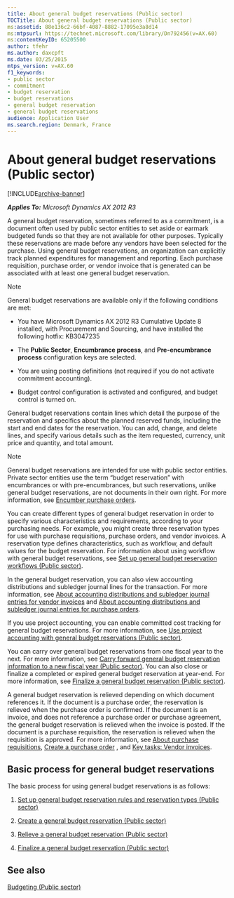 ```yaml
---
title: About general budget reservations (Public sector)
TOCTitle: About general budget reservations (Public sector)
ms:assetid: 88e136c2-66bf-4087-8882-17095e3a8d14
ms:mtpsurl: https://technet.microsoft.com/library/Dn792456(v=AX.60)
ms:contentKeyID: 65205500
author: tfehr
ms.author: daxcpft
ms.date: 03/25/2015
mtps_version: v=AX.60
f1_keywords:
- public sector
- commitment
- budget reservation
- budget reservations
- general budget reservation
- general budget reservations
audience: Application User
ms.search.region: Denmark, France
---
```


# About general budget reservations (Public sector) 


[!INCLUDE[archive-banner](includes/archive-banner.md)]


_**Applies To:** Microsoft Dynamics AX 2012 R3_

A general budget reservation, sometimes referred to as a commitment, is a document often used by public sector entities to set aside or earmark budgeted funds so that they are not available for other purposes. Typically these reservations are made before any vendors have been selected for the purchase. Using general budget reservations, an organization can explicitly track planned expenditures for management and reporting. Each purchase requisition, purchase order, or vendor invoice that is generated can be associated with at least one general budget reservation.


> [!NOTE]
> <P>General budget reservations are available only if the following conditions are met:</P>
> <UL>
> <LI>
> <P>You have Microsoft Dynamics AX 2012 R3 Cumulative Update 8 installed, with Procurement and Sourcing, and have installed the following hotfix: KB3047235</P>
> <LI>
> <P>The <STRONG>Public Sector</STRONG>, <STRONG>Encumbrance process</STRONG>, and <STRONG>Pre-encumbrance process</STRONG> configuration keys are selected.</P>
> <LI>
> <P>You are using posting definitions (not required if you do not activate commitment accounting).</P>
> <LI>
> <P>Budget control configuration is activated and configured, and budget control is turned on.</P></LI></UL>



General budget reservations contain lines which detail the purpose of the reservation and specifics about the planned reserved funds, including the start and end dates for the reservation. You can add, change, and delete lines, and specify various details such as the item requested, currency, unit price and quantity, and total amount.


> [!NOTE]
> <P>General budget reservations are intended for use with public sector entities. Private sector entities use the term “budget reservation” with encumbrances or with pre-encumbrances, but such reservations, unlike general budget reservations, are not documents in their own right. For more information, see <A href="encumber-purchase-orders.md">Encumber purchase orders</A>.</P>



You can create different types of general budget reservation in order to specify various characteristics and requirements, according to your purchasing needs. For example, you might create three reservation types for use with purchase requisitions, purchase orders, and vendor invoices. A reservation type defines characteristics, such as workflow, and default values for the budget reservation. For information about using workflow with general budget reservations, see [Set up general budget reservation workflows (Public sector)](set-up-general-budget-reservation-workflows-public-sector.md).

In the general budget reservation, you can also view accounting distributions and subledger journal lines for the transaction. For more information, see [About accounting distributions and subledger journal entries for vendor invoices](about-accounting-distributions-and-subledger-journal-entries-for-vendor-invoices.md) and [About accounting distributions and subledger journal entries for purchase orders](about-accounting-distributions-and-subledger-journal-entries-for-purchase-orders.md).

If you use project accounting, you can enable committed cost tracking for general budget reservations. For more information, see [Use project accounting with general budget reservations (Public sector)](use-project-accounting-with-general-budget-reservations-public-sector.md).

You can carry over general budget reservations from one fiscal year to the next. For more information, see [Carry forward general budget reservation information to a new fiscal year (Public sector)](carry-forward-general-budget-reservation-information-to-a-new-fiscal-year-public-sector.md). You can also close or finalize a completed or expired general budget reservation at year-end. For more information, see [Finalize a general budget reservation (Public sector)](finalize-a-general-budget-reservation-public-sector.md).

A general budget reservation is relieved depending on which document references it. If the document is a purchase order, the reservation is relieved when the purchase order is confirmed. If the document is an invoice, and does not reference a purchase order or purchase agreement, the general budget reservation is relieved when the invoice is posted. If the document is a purchase requisition, the reservation is relieved when the requisition is approved. For more information, see [About purchase requisitions](about-purchase-requisitions.md), [Create a purchase order](create-a-purchase-order.md) , and [Key tasks: Vendor invoices](key-tasks-vendor-invoices.md).

## Basic process for general budget reservations

The basic process for using general budget reservations is as follows:

1.  [Set up general budget reservation rules and reservation types (Public sector)](set-up-general-budget-reservation-rules-and-reservation-types-public-sector.md)

2.  [Create a general budget reservation (Public sector)](create-a-general-budget-reservation-public-sector.md)

3.  [Relieve a general budget reservation (Public sector)](relieve-a-general-budget-reservation-public-sector.md)

4.  [Finalize a general budget reservation (Public sector)](finalize-a-general-budget-reservation-public-sector.md)

## See also

[Budgeting (Public sector)](budgeting-public-sector.md)

  


